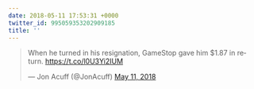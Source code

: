 ```yaml
---
date: 2018-05-11 17:53:31 +0000
twitter_id: 995059353202909185
title: ''
---
```


<blockquote class="twitter-tweet"><p lang="en" dir="ltr">When he turned in his resignation, GameStop gave him $1.87 in return. <a href="https://t.co/l0U3Yi2IUM">https://t.co/l0U3Yi2IUM</a></p>&mdash; Jon Acuff (@JonAcuff) <a href="https://twitter.com/JonAcuff/status/995055275106291712?ref_src=twsrc%5Etfw">May 11, 2018</a></blockquote>
<script async src="https://platform.twitter.com/widgets.js" charset="utf-8"></script>
